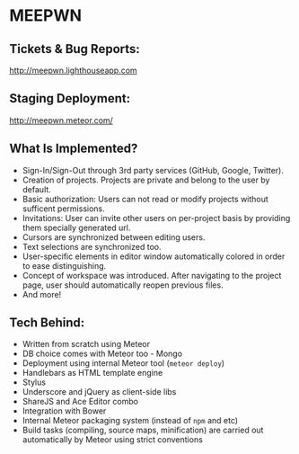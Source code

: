MEEPWN
=======

Tickets & Bug Reports:
---------------------
http://meepwn.lighthouseapp.com


Staging Deployment:
-------------------
http://meepwn.meteor.com/

What Is Implemented?
--------------------
* Sign-In/Sign-Out through 3rd party services (GitHub, Google, Twitter).
* Creation of projects. Projects are private and belong to the user by default.
* Basic authorization: Users can not read or modify projects without sufficent permissions.
* Invitations: User can invite other users on per-project basis by providing them specially generated url.
* Cursors are synchronized between editing users.
* Text selections are synchronized too.
* User-specific elements in editor window automatically colored in order to ease distinguishing.
* Concept of workspace was introduced. After navigating to the project page, user should automatically reopen previous files.
* And more!

Tech Behind:
------------
* Written from scratch using Meteor
* DB choice comes with Meteor too - Mongo
* Deployment using internal Meteor tool (```meteor deploy```)
* Handlebars as HTML template engine
* Stylus
* Underscore and jQuery as client-side libs
* ShareJS and Ace Editor combo
* Integration with Bower
* Internal Meteor packaging system (instead of ```npm``` and etc)
* Build tasks (compiling, source maps, minification) are carried out automatically by Meteor using strict conventions
